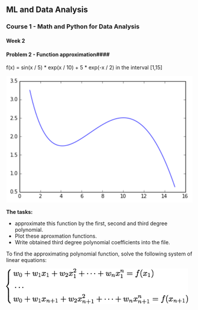 ## ML and Data Analysis ##
### Course 1 - Math and Python for Data Analysis ### 

#### Week 2 #### 

#### Problem 2 - Function approximation#### 

f(x) = sin(x / 5) * exp(x / 10) + 5 * exp(-x / 2) in the interval [1,15]  

![image info](./images/function.png)

**The tasks:** 
- approximate this function by the first, second and third degree polynomial.  
- Plot these aproxmation functions.  
- Write obtained third degree polynomial coefficients into the file.  

To find the approximating polynomial function, solve the following system of linear equations: 

![image info](./images/lineqn.png)






